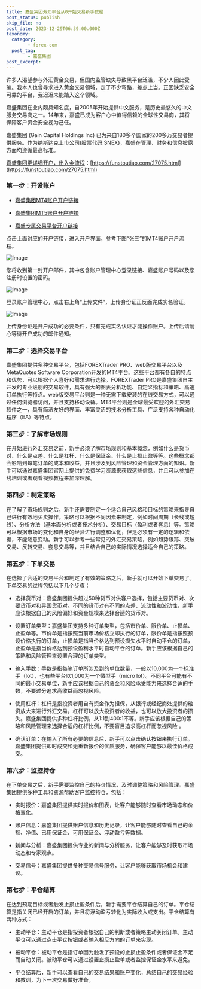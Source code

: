```yaml
---
title: 嘉盛集团外汇平台从0开始交易新手教程
post_status: publish
skip_file: no
post_date: 2023-12-29T06:39:00.000Z
taxonomy:
  category:
        - forex-com
  post_tag:
        - 嘉盛集团
post_excerpt: 
---
```

许多人渴望参与外汇黄金交易，但国内监管缺失导致黑平台泛滥，不少人因此受骗。我本人也曾寻求进入黄金交易领域，走了不少弯路，差点上当。正因缺乏安全可靠的平台，我迟迟未能踏入这个领域。

嘉盛集团在业内颇具知名度，自2005年开始提供中文服务，是历史最悠久的中文服务交易商之一。14年来，嘉盛已成为客户心中值得信赖的全球性交易商，其将保障客户资金安全视为己任。

嘉盛集团 (Gain Capital Holdings Inc) 已为来自180多个国家的200多万交易者提供服务。作为纳斯达克上市公司(股票代码:SNEX)，嘉盛在管理、财务和信息披露方面均遵循最高标准。

[嘉盛集团更详细开户，出入金流程](https://funstoutiao.com/27075.html)：[https://funstoutiao.com/27075.html](https://funstoutiao.com/27075.html)

### 第一步：开设账户

* [嘉盛集团MT4账户开户链接](https://s.ssgg.net/jsmt4)

* [嘉盛集团MT5账户开户链接](https://s.ssgg.net/jsmt5)

* [嘉盛专属交易平台开户链接](https://s.ssgg.net/js)

点击上面对应的开户链接，进入开户界面，参考下图“张三”的MT4账户开户流程。

![Image](https://prod-files-secure.s3.us-west-2.amazonaws.com/39ed1227-6d7d-4570-be36-9ccd4a2c4241/7a167aea-686b-400d-af59-4e18eb607a40/640.png?X-Amz-Algorithm=AWS4-HMAC-SHA256&X-Amz-Content-Sha256=UNSIGNED-PAYLOAD&X-Amz-Credential=ASIAZI2LB4665XT6B4ER%2F20250401%2Fus-west-2%2Fs3%2Faws4_request&X-Amz-Date=20250401T041308Z&X-Amz-Expires=3600&X-Amz-Security-Token=IQoJb3JpZ2luX2VjEEsaCXVzLXdlc3QtMiJHMEUCIQC0bI4hhP0EwR%2F5LAxq84sRirGffGnpc2R4VpIFnBjePwIgfMSXrz0qts1Zi5O57MLDkXAQCH2jmX9mmKV7jfgU7yUqiAQItP%2F%2F%2F%2F%2F%2F%2F%2F%2F%2FARAAGgw2Mzc0MjMxODM4MDUiDOhid0N6uNzGnpNXXyrcA7GH1kJNpjoXbTQ2v6mqShsju%2BhnGejTdK%2FpeuvL7UheasqknG%2F2VOph72VqmMOX9vwuotOEFvUbXDgwTnXDkU%2Fa%2F0WyS7cL2A4qDmMAFEzheyTDCSkj%2Bl9AP995km%2FgLsPnezeNXS7PrxUVG7UMJJo7BCX9XL5cRtGNbVcgMfES%2BSVfJCg5TphOFRehGCT%2FTpoFOS0ay3JU%2FoPJhTaOYW3CkU7UDKsOwFgTwvkdSWgUK2aRRIlmEJ3D0iIKKAaE8zCXDMkJWDWDxFyCFCq8eMuhNhCKyqAuqEjDTBDVcd8dT%2FXO%2Bmdd67wZE3HmeiNuFYl4ikF8zckfBGwMiZYcGYRxLgOC%2BJ5K0TKFTm%2Bk19P2LotSemt7qYQDAZsDQrtT9Sx3fIlvnwsaAHloQasXkkYmSspcJdPvp%2BEyfWob7GI0phfAI%2BvD%2FKnnjokpnG9p9I85Q446GDNBAz8ZKrQtjkuixzeYZa0K4OAxAIrtV19unpIWkvH%2FeA4vEBctjteYmJ%2BHlAjjmGqw80%2FzPAKLeKO2V8j8idGyk%2FNxu%2FvdagBGFjT6wyqVzf0i5ttlqQFPGIkoiop4xGt7302fa0wl6XSunZYFc%2F4E%2F68tQS7Kny5kmBuPkMmIr0uyuK7gMNmirb8GOqUB1rGs0F9OZCIykdANdeb64%2BCwcFSHJX%2BZAxUqya%2Fmni9AizY7k17bMeu10X96q3pcnVhpeJWxOKcG8ic2TIRfMe8KDLyYujiA3jTIVTAEWmHdJ088qUf1%2BHjMp22N1Hv%2F4yXnTsRlmqMdGaD04QDMT2RL0dhQcPnqgL%2FYkgEvLON4g4YXL4xbL854OwBmIEvFRb6eBNIJasNSLujRri8P3ZFFn8DH&X-Amz-Signature=6bf28497c2d1241940746138491d20d090fd9e238d25befb34c15ef58ac58bd1&X-Amz-SignedHeaders=host&x-id=GetObject)

您将收到第一封开户邮件，其中包含账户管理中心登录链接、嘉盛账户号码以及您注册时设置的密码。

![Image](https://prod-files-secure.s3.us-west-2.amazonaws.com/39ed1227-6d7d-4570-be36-9ccd4a2c4241/eaa1c6b3-2877-4284-a0e1-530e222c27fb/image.png?X-Amz-Algorithm=AWS4-HMAC-SHA256&X-Amz-Content-Sha256=UNSIGNED-PAYLOAD&X-Amz-Credential=ASIAZI2LB4665XT6B4ER%2F20250401%2Fus-west-2%2Fs3%2Faws4_request&X-Amz-Date=20250401T041308Z&X-Amz-Expires=3600&X-Amz-Security-Token=IQoJb3JpZ2luX2VjEEsaCXVzLXdlc3QtMiJHMEUCIQC0bI4hhP0EwR%2F5LAxq84sRirGffGnpc2R4VpIFnBjePwIgfMSXrz0qts1Zi5O57MLDkXAQCH2jmX9mmKV7jfgU7yUqiAQItP%2F%2F%2F%2F%2F%2F%2F%2F%2F%2FARAAGgw2Mzc0MjMxODM4MDUiDOhid0N6uNzGnpNXXyrcA7GH1kJNpjoXbTQ2v6mqShsju%2BhnGejTdK%2FpeuvL7UheasqknG%2F2VOph72VqmMOX9vwuotOEFvUbXDgwTnXDkU%2Fa%2F0WyS7cL2A4qDmMAFEzheyTDCSkj%2Bl9AP995km%2FgLsPnezeNXS7PrxUVG7UMJJo7BCX9XL5cRtGNbVcgMfES%2BSVfJCg5TphOFRehGCT%2FTpoFOS0ay3JU%2FoPJhTaOYW3CkU7UDKsOwFgTwvkdSWgUK2aRRIlmEJ3D0iIKKAaE8zCXDMkJWDWDxFyCFCq8eMuhNhCKyqAuqEjDTBDVcd8dT%2FXO%2Bmdd67wZE3HmeiNuFYl4ikF8zckfBGwMiZYcGYRxLgOC%2BJ5K0TKFTm%2Bk19P2LotSemt7qYQDAZsDQrtT9Sx3fIlvnwsaAHloQasXkkYmSspcJdPvp%2BEyfWob7GI0phfAI%2BvD%2FKnnjokpnG9p9I85Q446GDNBAz8ZKrQtjkuixzeYZa0K4OAxAIrtV19unpIWkvH%2FeA4vEBctjteYmJ%2BHlAjjmGqw80%2FzPAKLeKO2V8j8idGyk%2FNxu%2FvdagBGFjT6wyqVzf0i5ttlqQFPGIkoiop4xGt7302fa0wl6XSunZYFc%2F4E%2F68tQS7Kny5kmBuPkMmIr0uyuK7gMNmirb8GOqUB1rGs0F9OZCIykdANdeb64%2BCwcFSHJX%2BZAxUqya%2Fmni9AizY7k17bMeu10X96q3pcnVhpeJWxOKcG8ic2TIRfMe8KDLyYujiA3jTIVTAEWmHdJ088qUf1%2BHjMp22N1Hv%2F4yXnTsRlmqMdGaD04QDMT2RL0dhQcPnqgL%2FYkgEvLON4g4YXL4xbL854OwBmIEvFRb6eBNIJasNSLujRri8P3ZFFn8DH&X-Amz-Signature=f952ebc0f7caff4a3163d2408adc8423c51ff5e3517189ad541b5cddc39384ca&X-Amz-SignedHeaders=host&x-id=GetObject)

登录账户管理中心，点击右上角“上传文件”，上传身份证正反面完成实名验证。

![Image](https://prod-files-secure.s3.us-west-2.amazonaws.com/39ed1227-6d7d-4570-be36-9ccd4a2c4241/54090639-09fc-46b4-a135-e0289f707147/image.png?X-Amz-Algorithm=AWS4-HMAC-SHA256&X-Amz-Content-Sha256=UNSIGNED-PAYLOAD&X-Amz-Credential=ASIAZI2LB4665XT6B4ER%2F20250401%2Fus-west-2%2Fs3%2Faws4_request&X-Amz-Date=20250401T041308Z&X-Amz-Expires=3600&X-Amz-Security-Token=IQoJb3JpZ2luX2VjEEsaCXVzLXdlc3QtMiJHMEUCIQC0bI4hhP0EwR%2F5LAxq84sRirGffGnpc2R4VpIFnBjePwIgfMSXrz0qts1Zi5O57MLDkXAQCH2jmX9mmKV7jfgU7yUqiAQItP%2F%2F%2F%2F%2F%2F%2F%2F%2F%2FARAAGgw2Mzc0MjMxODM4MDUiDOhid0N6uNzGnpNXXyrcA7GH1kJNpjoXbTQ2v6mqShsju%2BhnGejTdK%2FpeuvL7UheasqknG%2F2VOph72VqmMOX9vwuotOEFvUbXDgwTnXDkU%2Fa%2F0WyS7cL2A4qDmMAFEzheyTDCSkj%2Bl9AP995km%2FgLsPnezeNXS7PrxUVG7UMJJo7BCX9XL5cRtGNbVcgMfES%2BSVfJCg5TphOFRehGCT%2FTpoFOS0ay3JU%2FoPJhTaOYW3CkU7UDKsOwFgTwvkdSWgUK2aRRIlmEJ3D0iIKKAaE8zCXDMkJWDWDxFyCFCq8eMuhNhCKyqAuqEjDTBDVcd8dT%2FXO%2Bmdd67wZE3HmeiNuFYl4ikF8zckfBGwMiZYcGYRxLgOC%2BJ5K0TKFTm%2Bk19P2LotSemt7qYQDAZsDQrtT9Sx3fIlvnwsaAHloQasXkkYmSspcJdPvp%2BEyfWob7GI0phfAI%2BvD%2FKnnjokpnG9p9I85Q446GDNBAz8ZKrQtjkuixzeYZa0K4OAxAIrtV19unpIWkvH%2FeA4vEBctjteYmJ%2BHlAjjmGqw80%2FzPAKLeKO2V8j8idGyk%2FNxu%2FvdagBGFjT6wyqVzf0i5ttlqQFPGIkoiop4xGt7302fa0wl6XSunZYFc%2F4E%2F68tQS7Kny5kmBuPkMmIr0uyuK7gMNmirb8GOqUB1rGs0F9OZCIykdANdeb64%2BCwcFSHJX%2BZAxUqya%2Fmni9AizY7k17bMeu10X96q3pcnVhpeJWxOKcG8ic2TIRfMe8KDLyYujiA3jTIVTAEWmHdJ088qUf1%2BHjMp22N1Hv%2F4yXnTsRlmqMdGaD04QDMT2RL0dhQcPnqgL%2FYkgEvLON4g4YXL4xbL854OwBmIEvFRb6eBNIJasNSLujRri8P3ZFFn8DH&X-Amz-Signature=28742002ebad5e4a19e373ce35f70ff4f5221cbbccffb4faefc061b9a0e14c86&X-Amz-SignedHeaders=host&x-id=GetObject)

上传身份证是开户成功的必要条件，只有完成实名认证才能操作账户。上传后请耐心等待开户成功的邮件通知。

### 第二步：选择交易平台

嘉盛集团提供多种交易平台，包括FOREXTrader PRO、web版交易平台以及MetaQuotes Software Corporation开发的MT4平台。这些平台都有各自的特点和优势，可以根据个人喜好和需求进行选择。FOREXTrader PRO是嘉盛集团自主开发的专业级别的交易软件，具有强大的图表分析功能、自定义指标和策略、高速订单执行等特点。web版交易平台则是一种无需下载安装的在线交易方式，可以通过任何浏览器访问，并且支持移动设备。MT4平台则是全球最受欢迎的外汇交易软件之一，具有简洁友好的界面、丰富灵活的技术分析工具、广泛支持各种自动化程序（EA）等特点。

### 第三步：了解市场规则

在开始进行外汇交易之前，新手必须了解市场规则和基本概念，例如什么是货币对、什么是点差、什么是杠杆、什么是保证金、什么是止损止盈等等。这些概念都会影响到每笔订单的成本和收益，并且涉及到风险管理和资金管理方面的知识。新手可以通过嘉盛集团官网上提供的免费学习资源来获取这些信息，并且可以参加在线培训或者观看视频教程来加深理解。

### 第四步：制定策略

在了解了市场规则之后，新手还需要制定一个适合自己风格和目标的策略来指导自己进行有效地买卖操作。策略可以根据不同因素来制定，例如时间周期（长线或短线）、分析方法（基本面分析或者技术分析）、交易目标（盈利或者套息）等。策略可以根据市场的变化和自身的经验进行调整和优化，但是必须有一定的逻辑和依据，不能随意变动。新手可以参考一些常见的外汇交易策略，例如趋势跟踪、突破交易、反转交易、套息交易等，并且结合自己的实际情况选择适合自己的策略。

### 第五步：下单交易

在选择了合适的交易平台和制定了有效的策略之后，新手就可以开始下单交易了。下单交易的过程包括以下几个步骤：

* 选择货币对：嘉盛集团提供超过50种货币对供客户选择，包括主要货币对、次要货币对和异国货币对。不同的货币对有不同的点差、流动性和波动性，新手应该根据自己的风险偏好和资金规模来选择合适的货币对。

* 设置订单类型：嘉盛集团支持多种订单类型，包括市价单、限价单、止损单、止盈单等。市价单是指按照当前市场价格立即执行的订单，限价单是指按照预设价格执行的订单，止损单是指当价格达到预设损失水平时自动平仓的订单，止盈单是指当价格达到预设盈利水平时自动平仓的订单。新手应该根据自己的策略和风险管理来设置合理的订单类型。

* 输入手数：手数是指每笔订单所涉及到的单位数量，一般以10,000为一个标准手（lot），也有些平台以1,000为一个微型手（micro lot）。不同平台可能有不同的最小交易单位，新手应该根据自己的资金和风险承受能力来选择合适的手数，不要过分追求高收益而忽视风险。

* 使用杠杆：杠杆是指投资者用自有资金作为担保，从银行或经纪商处提供的融资放大来进行外汇交易。杠杆可以放大投资者的收益，也可以放大投资者的损失。嘉盛集团提供多种杠杆比例，从1:1到400:1不等。新手应该根据自己的策略和风险管理来选择合适的杠杆比例，不要盲目追求高杠杆而忽视风险 。

* 确认订单：在输入了所有必要的信息后，新手可以点击确认按钮来执行订单。嘉盛集团提供即时成交和无重新报价的优质服务，确保客户能够以最佳价格成交。

### 第六步：监控持仓

在下单交易之后，新手需要监控自己的持仓情况，及时调整策略和风险管理。嘉盛集团提供多种工具和资源帮助客户监控持仓，包括：

* 实时报价：嘉盛集团提供实时报价和图表，让客户能够随时查看市场动态和价格变化。

* 账户信息：嘉盛集团提供账户信息和历史记录，让客户能够随时查看自己的余额、净值、已用保证金、可用保证金、浮动盈亏等数据。

* 新闻与分析：嘉盛集团提供专业的新闻与分析服务，让客户能够及时获取市场动态和专家观点。

* 交易信号：嘉盛集团提供多种交易信号服务，让客户能够获取市场机会和建议。

### 第七步：平仓结算

在达到预期目标或者触发止损止盈条件后，新手需要平仓结算自己的订单。平仓结算是指关闭已经开启的订单，并且将浮动盈亏转化为实际收入或支出。平仓结算有两种方式：

* 主动平仓：主动平仓是指投资者根据自己的判断或者策略主动关闭订单。主动平仓可以通过点击平仓按钮或者输入相反方向的订单来实现。

* 被动平仓：被动平仓是指订单因为触发了预设的止损止盈条件或者保证金不足而自动关闭。被动平仓可以通过设置止损止盈单或者监控保证金水平来避免。

* 平仓结算后，新手可以查看自己的交易结果和账户变化，总结自己的交易经验和教训，为下一次交易做好准备。